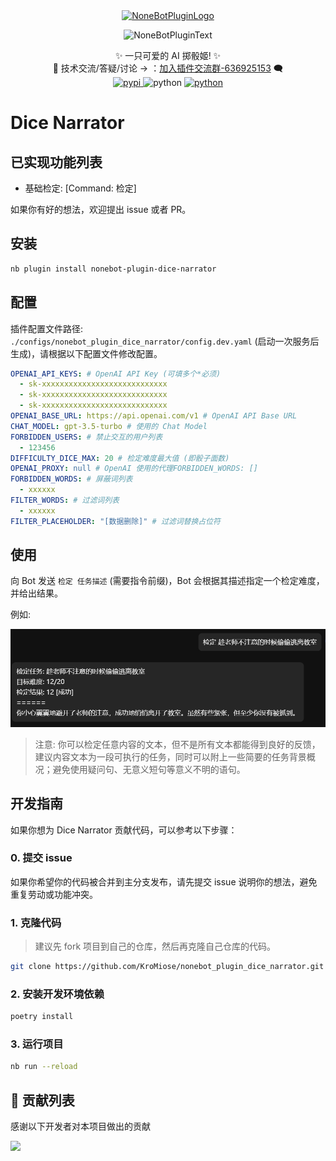 <div align="center">
  <a href="https://v2.nonebot.dev/store"><img src="https://github.com/KroMiose/nonebot_plugin_naturel_gpt/raw/main/image/README/nbp_logo.png" width="180" height="180" alt="NoneBotPluginLogo"></a>
  <br>
  <p><img src="https://github.com/KroMiose/nonebot_plugin_naturel_gpt/raw/main/image/README/NoneBotPlugin.svg" width="240" alt="NoneBotPluginText"></p>
</div>

<div align="center">
    ✨ 一只可爱的 AI 掷骰姬! ✨<br/>
    💬 技术交流/答疑/讨论 -> ：<a href="https://jq.qq.com/?_wv=1027&k=71t9iCT7">加入插件交流群-636925153</a> 🗨️ <br/>
    <a href="https://pypi.org/project/nonebot-plugin-dice-narrator">
        <img src="https://img.shields.io/pypi/v/nonebot-plugin-dice-narrator.svg" alt="pypi">
    </a>
    <img src="https://img.shields.io/badge/python-3.10+-6a9.svg" alt="python">
    <a href="https://jq.qq.com/?_wv=1027&k=71t9iCT7">
        <img src="https://img.shields.io/badge/加入交流群-636925153-c42.svg" alt="python">
    </a>
</div>

# Dice Narrator

## 已实现功能列表

- 基础检定: [Command: 检定]

如果你有好的想法，欢迎提出 issue 或者 PR。

## 安装

```bash
nb plugin install nonebot-plugin-dice-narrator
```

## 配置

插件配置文件路径: `./configs/nonebot_plugin_dice_narrator/config.dev.yaml` (启动一次服务后生成)，请根据以下配置文件修改配置。

```yaml
OPENAI_API_KEYS: # OpenAI API Key (可填多个*必须)
  - sk-xxxxxxxxxxxxxxxxxxxxxxxxxxxx
  - sk-xxxxxxxxxxxxxxxxxxxxxxxxxxxx
  - sk-xxxxxxxxxxxxxxxxxxxxxxxxxxxx
OPENAI_BASE_URL: https://api.openai.com/v1 # OpenAI API Base URL
CHAT_MODEL: gpt-3.5-turbo # 使用的 Chat Model
FORBIDDEN_USERS: # 禁止交互的用户列表
  - 123456
DIFFICULTY_DICE_MAX: 20 # 检定难度最大值 (即骰子面数)
OPENAI_PROXY: null # OpenAI 使用的代理FORBIDDEN_WORDS: []
FORBIDDEN_WORDS: # 屏蔽词列表
  - xxxxxx
FILTER_WORDS: # 过滤词列表
  - xxxxxx
FILTER_PLACEHOLDER: "[数据删除]" # 过滤词替换占位符
```

## 使用

向 Bot 发送 `检定 任务描述` (需要指令前缀)，Bot 会根据其描述指定一个检定难度，并给出结果。

例如:

![alt text](docs/images/example.png)

> 注意: 你可以检定任意内容的文本，但不是所有文本都能得到良好的反馈，建议内容文本为一段可执行的任务，同时可以附上一些简要的任务背景概况；避免使用疑问句、无意义短句等意义不明的语句。

## 开发指南

如果你想为 Dice Narrator 贡献代码，可以参考以下步骤：

### 0. 提交 issue

如果你希望你的代码被合并到主分支发布，请先提交 issue 说明你的想法，避免重复劳动或功能冲突。

### 1. 克隆代码

> 建议先 fork 项目到自己的仓库，然后再克隆自己仓库的代码。

```bash
git clone https://github.com/KroMiose/nonebot_plugin_dice_narrator.git
```

### 2. 安装开发环境依赖

```bash
poetry install
```

### 3. 运行项目

```bash
nb run --reload
```

## 🤝 贡献列表

感谢以下开发者对本项目做出的贡献

<a href="https://github.com/KroMiose/nonebot_plugin_dice_narrator/graphs/contributors">
  <img src="https://contrib.rocks/image?repo=KroMiose/nonebot_plugin_dice_narrator&max=1000" />
</a>
